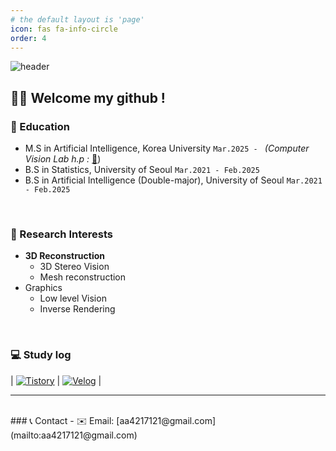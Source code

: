 ```yaml
---
# the default layout is 'page'
icon: fas fa-info-circle
order: 4
---
```


![header](https://capsule-render.vercel.app/api?type=waving&height=267&color=gradient&text=Jiyoung%20Seo&section=header&reversal=false&textBg=false)

## 👋🏼 Welcome my github !
### 📖 Education 
- M.S in Artificial Intelligence, Korea University `Mar.2025 - ` _(Computer Vision Lab h.p :_ [🌱](https://kuaicv.com/))
- B.S in Statistics, University of Seoul `Mar.2021 - Feb.2025`
- B.S in Artificial Intelligence (Double-major), University of Seoul `Mar.2021 - Feb.2025`

<br/>

### 📍 Research Interests
- **3D Reconstruction**
  - 3D Stereo Vision
  - Mesh reconstruction
- Graphics
  - Low level Vision
  - Inverse Rendering

<br>

### 💻 Study log
| [![Tistory](https://img.shields.io/badge/Tistory-FF5722?style=for-the-badge&logo=Tistory&logoColor=white)](https://zy0-ng531.tistory.com/) | [![Velog](https://img.shields.io/badge/Velog-20C997?style=for-the-badge&logo=Velog&logoColor=white)](https://velog.io/@zyounguri/posts) |


---

<br>
### 📞 Contact
- ✉️ Email: [aa4217121@gmail.com](mailto:aa4217121@gmail.com)

